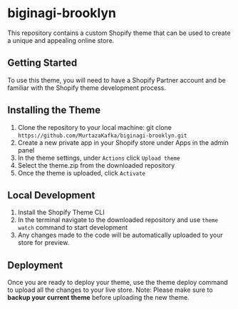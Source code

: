 # biginagi-brooklyn
This repository contains a custom Shopify theme that can be used to create a unique and appealing online store.

## Getting Started

To use this theme, you will need to have a Shopify Partner account and be familiar with the Shopify theme development process.


## Installing the Theme

1. Clone the repository to your local machine: git clone `https://github.com/MurtazaKafka/biginagi-brooklyn.git`
2. Create a new private app in your Shopify store under Apps in the admin panel
3. In the theme settings, under `Actions` click `Upload theme`
4. Select the theme.zip from the downloaded repository
5. Once the theme is uploaded, click `Activate`

## Local Development

1. Install the Shopify Theme CLI
2. In the terminal navigate to the downloaded repository and use `theme watch` command to start development
3. Any changes made to the code will be automatically uploaded to your store for preview.


## Deployment

Once you are ready to deploy your theme, use the theme deploy command to upload all the changes to your live store.
Note: Please make sure to **backup your current theme** before uploading the new theme.
